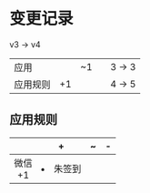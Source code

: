 # 变更记录

v3 -> v4

||||||
|-|:-:|:-:|:-:|:-:|
|应用||~1||3 -> 3|
|应用规则|+1|||4 -> 5|

## 应用规则

||+|~|-|
|:-:|-|-|-|
|微信<br>+1|<li>朱签到|||
